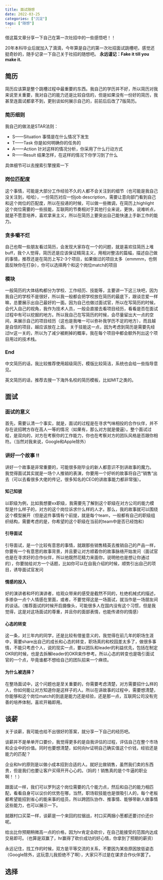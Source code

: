 ```yaml
---
title: 面试随想
date: 2022-03-25
categories: ["沉淀"]
tags: ["随想"]
---
```

借这篇文章分享一下自己在第一次社招中的一些感悟吧！！
<!--more-->

20年本科毕业后就加入了滴滴，今年算是自己的第一次社招面试跳槽吧，感觉还挺奇妙的，随手记录一下自己关于社招的随想吧。
**永远谨记：Fake it till you make it.**

## 简历

简历应该算是整个跳槽过程中最重要的东西。我自己的学历并不好，所以简历对我来说至关重要，我对自己的能力还是比较自信的，但是如果没有一份好的简历，我甚至连面试都拿不到，更别谈如何展示自己的，前前后后改了7版简历。

### 简历细则

我自己的做法是STAR法则：

- S——Situation 事情是在什么情况下发生
- T——Task 你是如何明确你的任务的
- A——Action 针对这样的情况分析，你采用了什么行动方式
- R——Result 结果怎样，在这样的情况下你学习到了什么

具体细节可以去搜索引擎搜索一下

### 岗位匹配度

这个事情，可能是大部分工作经验不久的人都不会关注到的细节（也可能是我自己没关注到，哈哈），一份简历对应一份job description，需要让意向部门看到自己和这个岗位的匹配度，所以在投递的时候，可以做一些微调，在简历上highlight这个岗位需要的一些技能，互联网的节奏相对于其他行业来说，更快，说难听点，就是不愿意培养，喜欢拿来主义，所以在简历上要突出自己能快速上手新工作的能力。

### 贪多嚼不烂

自己也帮一些朋友看过简历，会发现大家存在一个的问题，就是喜欢往简历上堆buff，我个人觉得，简历还是应该保证精简主义，用相对整洁的篇幅，描述自己做的事情，推荐还是在简历上写2-3个项目，如果做过的项目太多（emmmm，也侧面反映你在打杂），你可以选择两个和这个岗位match的项目

### 模块

一般简历的大体结构都分为学校、工作经历、技能等，主要讲一下这三块吧，因为我自己的学校不是很好，所以我一般都会把学校放在简历的最底下，跟谈恋爱一样嘛，总要展示出自己最好的一面。因为自己也做过面试官，所以在写简历的时候，会代入自己的视角，我作为技术人员，一般会直接去看项目经历，看看是否在面试过程中有可以挖掘的地方。所以我自己在写简历的时候，会尽量留出大一点的空间，来展示自己的项目经历（这也是我唯一可以弥补我学历不足的地方），而且越是自信的项目，越应该放在上面。
关于技能这一点，因为考虑到简历是需要先经过hr这一关的，所以为了减少被刷掉的概率，我在每个项目中都会额外列出这个项目用过的技术栈。

### End

中文简历的话，我比较推荐使用超级简历，模版比较简洁，系统也会给一些指导意见。

英文简历的话，推荐去搜一下海外名校的简历模板，比如MIT之类的。

## 面试

### 面试的意义

首先，需要认清一个事实，就是，面试的过程是在寻求气味相投的合作伙伴，并不存在说招聘方存在高人一等的情况（如果有，那么对方就是傻逼）。整个面试过程，是双向的，对方在考察你的工作能力，你也在考察对方的团队风格是否跟你相符。（当然对我来说，Google和Apple除外）

### 讲好一个故事 ‼️

讲好一个故事是非常重要的，可能很多刚毕业的新人都意识不到讲故事的魔力。
我觉得面试其实就是一场个人推销的表演，你要用一个好听的故事将自己“销售“出去（可以去看很多大佬的传记，很多知名的CEO的讲故事能力都非常强）。

#### 知己知彼

以职级为例，比如我想要xx职级，我需要先了解到这个职级在对方公司的能力模型是什么样子的，对方的这个岗位诉求什么样的人才。那么，我的故事就可以围绕这个模型展开（但是这件事情有个前提，就是每个team，一般都有自己的职级组织结构，需要考虑的是，你希望的这个职级在当前的team中是否已经饱和）

#### 引导面试

引导面试，是一个比较有意思的事情，就跟那些销售精英去推销自己的产品一样，你要有一个有意思的故事背景，并且要让对方顺着你的故事脉络开始发问（面试官也是在寻求好的合作伙伴，所以他既然花精力来面你，说明他也是想让你通过的），你要抛给对方一个话题，比如你可以在自我介绍的时候，顺势引出自己的项目，诱导面试官发问

#### 情感的投入

好的演讲者和坏的演讲者，给观众带来的感受是截然不同的，杜绝机械式的描述，多掺杂一点个人情感在里面，或者，不要觉得这是一场面试，就当作是一场朋友间的谈话。（推荐面试的时候开启摄像头，可能很多人在国内没有这个习惯，但是我觉得，这是对这场面试的尊重，并且你的面部表情，也能传递你的情感）

#### 心态的转变

这一条，对三年内的同学，还是比较有借鉴意义的，我觉得在前几年的职场生涯中，需要share出自己的成长和心态的转变，职场真的和校园差太多了，做很多事情，不能只考虑个人，说的现实一点，要以团队和leader的利益优先，包括在制定OKR的时候，也是去拆解leader的OKR来作参考。所以心态的转变也是吸引面试官的一个点，毕竟谁都不想给自己的团队招来一个麻烦。

#### 为什么被选择？

在整场面试中，这个问题也是至关重要的，你需要考虑清楚，对方需要招什么样的人，你如何能让对方知道你是这样子的人。所以在讲故事的过程中，需要想清楚，你能够和这个岗位match的到底是能力还是经验，还是那一点，互联网公司没有完善的培养体制，喜欢开箱即用。

## 谈薪

关于谈薪，我可能也给不出很好的答案，就分享一下自己的经历吧。

谈薪并不是单单开口要价，我觉得更多的是自我评估的过程，评估自己在整个市场和企业中的价值。同时也要想清楚，如何向hr证明自己确实值这个价钱，经验还是能力的匹配？

企业和hr的原则是以做小成本招到合适的人。就好比做销售，虽然我们卖的东西贵，但是我们也要让客户买得开开心心的。（妈的！销售真的是个牛逼的职业啊！！）

跟面试一样，我们可以罗列这个岗位需要的几个能力点，然后和自己的能力相匹配，看看自身可以议价的优势在哪，当然，职场软技能也是很吸引人的，每个老板都希望能招到省心的能来事的组员，所以跨团队协作、推事情、能够带新人做事情这些能力，也可以展示一下。

就跟村口买菜一样，谈薪是一个来回的拉锯战，村口买两捆小葱都还要讨价还价呢。

给出比你预期稍微高一点的价格，因为hr肯定会砍价，在自己能接受的范围内达成交易即可。（也算是双赢了，hr赢得了砍价成功的好心情，你拿到了预期的薪资）

永远记住，找工作的时候，双方是平等交流的关系，不要因为某些原因放低姿态（Google除外，这玩意儿我拒绝不了啊），大家只不过是在谋求合作伙伴罢了。

## 选择